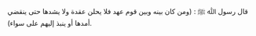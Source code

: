 قال رسول ﷲ ﷺ : (ومن كان بينه وبين قوم عهد فلا يحلن عقدة ولا يشدها حتى ينقضي أمدها أو ينبذ إليهم على سواء).